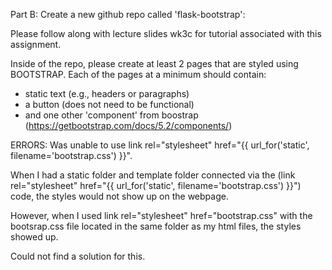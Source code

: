 Part B: Create a new github repo called 'flask-bootstrap': 

Please follow along with lecture slides wk3c for tutorial associated with this assignment. 

Inside of the repo, please create at least 2 pages that are styled using BOOTSTRAP. Each of the pages at a minimum should contain: 
- static text (e.g., headers or paragraphs) 
- a button (does not need to be functional)
- and one other 'component' from boostrap (https://getbootstrap.com/docs/5.2/components/)

ERRORS:
 Was unable to use link rel="stylesheet" href="{{ url_for('static', filename='bootstrap.css') }}". 
 
 When I had a static folder and template folder connected via the (link rel="stylesheet" href="{{ url_for('static', filename='bootstrap.css') }}") code, 
 the styles would not show up on the webpage.
 
 However, when I used link rel="stylesheet" href="bootstrap.css" with the bootsrap.css file located in the 
 same folder as my html files, the styles showed up.
 
 Could not find a solution for this.
